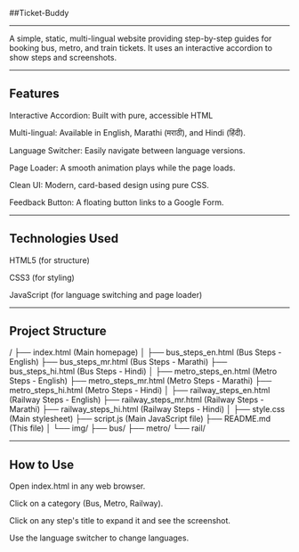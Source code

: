 
##Ticket-Buddy

---

A simple, static, multi-lingual website providing step-by-step guides for booking bus, metro, and train tickets. It uses an interactive accordion to show steps and screenshots.

---

## Features

Interactive Accordion: Built with pure, accessible HTML

Multi-lingual: Available in English, Marathi (मराठी), and Hindi (हिंदी).

Language Switcher: Easily navigate between language versions.

Page Loader: A smooth animation plays while the page loads.

Clean UI: Modern, card-based design using pure CSS.

Feedback Button: A floating button links to a Google Form.

---

## Technologies Used

HTML5 (for structure)

CSS3 (for styling)

JavaScript (for language switching and page loader)

---

## Project Structure

/
├── index.html            (Main homepage)
│
├── bus_steps_en.html     (Bus Steps - English)
├── bus_steps_mr.html     (Bus Steps - Marathi)
├── bus_steps_hi.html     (Bus Steps - Hindi)
│
├── metro_steps_en.html   (Metro Steps - English)
├── metro_steps_mr.html   (Metro Steps - Marathi)
├── metro_steps_hi.html   (Metro Steps - Hindi)
│
├── railway_steps_en.html (Railway Steps - English)
├── railway_steps_mr.html (Railway Steps - Marathi)
├── railway_steps_hi.html (Railway Steps - Hindi)
│
├── style.css             (Main stylesheet)
├── script.js             (Main JavaScript file)
├── README.md             (This file)
│
└── img/
    ├── bus/
    ├── metro/
    └── rail/

---

## How to Use

Open index.html in any web browser.

Click on a category (Bus, Metro, Railway).

Click on any step's title to expand it and see the screenshot.

Use the language switcher to change languages.
